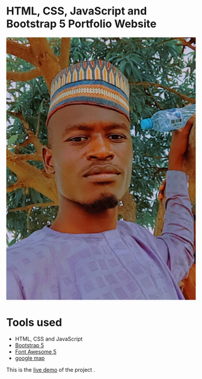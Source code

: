 HTML, CSS, JavaScript and Bootstrap 5 Portfolio Website
=======
![Peek 2022-01-24 11-06](https://github.com/khalifa040/portfolio/blob/main/about.jpeg)

# Tools used #
* HTML, CSS and JavaScript
* [Bootstrap 5](https://khalifa040.github.io/portfolio/)
* [Font Awesome 5](https://fontawesome.com/)
* [google map](https://www.embed-map.com/)

This is the [live demo](https://khalifa040.github.io/portfolio/) of the project . 

